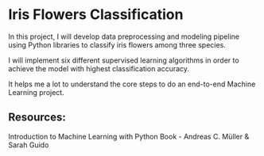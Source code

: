 # __Iris Flowers Classification__

In this project, I will develop data preprocessing and modeling pipeline using Python libraries to classify iris flowers among three species.

I will implement six different supervised learning algorithms in order to achieve the model with highest classification accuracy.

It helps me a lot to understand the core steps to do an end-to-end Machine Learning project.

## __Resources__:

Introduction to Machine Learning with Python Book - Andreas C. Müller & Sarah Guido

